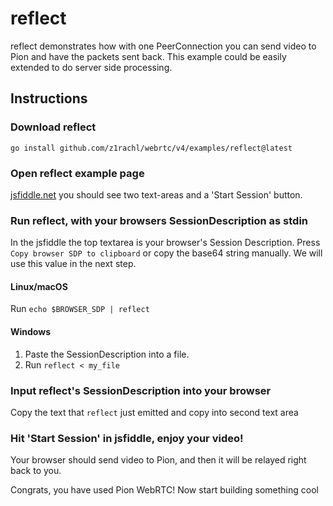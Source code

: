 # reflect
reflect demonstrates how with one PeerConnection you can send video to Pion and have the packets sent back. This example could be easily extended to do server side processing.

## Instructions
### Download reflect
```
go install github.com/z1rachl/webrtc/v4/examples/reflect@latest
```

### Open reflect example page
[jsfiddle.net](https://jsfiddle.net/g643ft1k/) you should see two text-areas and a 'Start Session' button.

### Run reflect, with your browsers SessionDescription as stdin
In the jsfiddle the top textarea is your browser's Session Description. Press `Copy browser SDP to clipboard` or copy the base64 string manually.
We will use this value in the next step.

#### Linux/macOS
Run `echo $BROWSER_SDP | reflect`
#### Windows
1. Paste the SessionDescription into a file.
1. Run `reflect < my_file`

### Input reflect's SessionDescription into your browser
Copy the text that `reflect` just emitted and copy into second text area

### Hit 'Start Session' in jsfiddle, enjoy your video!
Your browser should send video to Pion, and then it will be relayed right back to you.

Congrats, you have used Pion WebRTC! Now start building something cool
